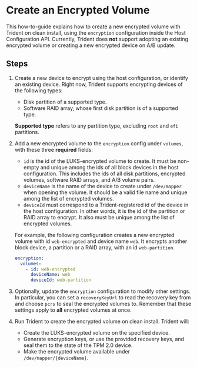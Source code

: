 
# Create an Encrypted Volume

This how-to-guide explains how to create a new encrypted volume with Trident on clean install, using the `encryption` configuration inside the Host Configuration API. Currently, Trident does **not** support adopting an existing encrypted volume or creating a new encrypted device on A/B update.

## Steps

1. Create a new device to encrypt using the host configuration, or identify an existing device. Right now, Trident supports encrypting devices of the following types:

   - Disk partition of a supported type.
   - Software RAID array, whose first disk partition is of a supported type.

   **Supported type** refers to any partition type, excluding `root` and `efi` partitions.

1. Add a new encrypted volume to the `encryption` config under `volumes`, with these three **required** fields:

   - `id` is the id of the LUKS-encrypted volume to create. It must be non-empty and unique among the ids of all block devices in the host configuration. This includes the ids of all disk partitions, encrypted volumes, software RAID arrays, and A/B volume pairs.
   - `deviceName` is the name of the device to create under `/dev/mapper` when opening the volume. It should be a valid file name and unique among the list of encrypted volumes.
   - `deviceId` must correspond to a Trident-registered id of the device in the host configuration. In other words, it is the id of the partition or RAID array to encrypt. It also must be unique among the list of encrypted volumes.

   For example, the following configuration creates a new encrypted volume with id `web-encrypted` and device name `web`. It encrypts another block device, a partition or a RAID array, with an id `web-partition`.

   ```yaml
   encryption:
     volumes:
       - id: web-encrypted
         deviceName: web
         deviceId: web-partition
   ```

1. Optionally, update the `encryption` configuration to modify other settings. In particular, you can set a `recoveryKeyUrl` to read the recovery key from and choose `pcrs` to seal the encrypted volumes to. Remember that these settings apply to **all** encrypted volumes at once.

1. Run Trident to create the encrypted volume on clean install. Trident will:
   - Create the LUKS-encrypted volume on the specified device.
   - Generate encryption keys, or use the provided recovery keys, and seal them to the state of the TPM 2.0 device.
   - Make the encrypted volume available under `/dev/mapper/{deviceName}`.
